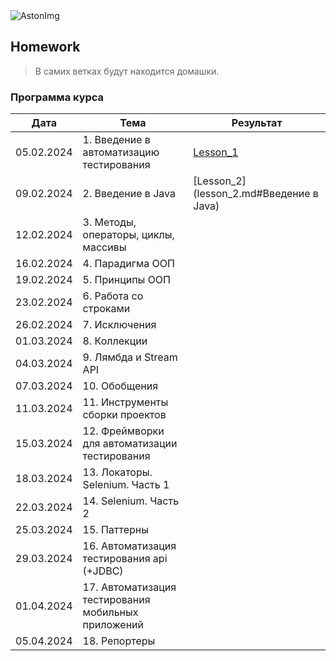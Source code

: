 <img src="https://storage.yandexcloud.net/dev.astonsite.s3backet/aston-redisign/common/logo/AstonLogo_dark.svg" title="AstonImg"/>
&nbsp;

## Homework

> В самих ветках будут находится домашки.

### Программа курса

| Дата       | Тема                                                | Результат                                     |
|------------|-----------------------------------------------------|-----------------------------------------------|
| 05.02.2024 | 1. Введение в автоматизацию тестирования            | [Lesson_1](README.md#)                        |
| 09.02.2024 | 2. Введение в Java                                  | [Lesson_2](lesson_2.md#Введение в Java)       |
| 12.02.2024 | 3. Методы, операторы, циклы, массивы                | [](lesson_.md#Методы,операторы,циклы,массивы) |
| 16.02.2024 | 4. Парадигма ООП                                    | [](lesson_.md#)                               |
| 19.02.2024 | 5. Принципы ООП                                     | [](lesson_.md#)                               |
| 23.02.2024 | 6. Работа со строками                               | [](lesson_.md#)                               |
| 26.02.2024 | 7. Исключения                                       | [](lesson_.md#)                               |
| 01.03.2024 | 8. Коллекции                                        | [](lesson_.md#)                               |
| 04.03.2024 | 9. Лямбда и Stream API                              | [](lesson_.md#)                               |
| 07.03.2024 | 10. Обобщения                                       | [](lesson_.md#)                               |
| 11.03.2024 | 11. Инструменты сборки проектов                     | [](lesson_.md#)                               |
| 15.03.2024 | 12. Фреймворки для автоматизации тестирования       | [](lesson_.md#)                               |
| 18.03.2024 | 13. Локаторы. Selenium. Часть 1                     | [](lesson_.md#)                               |
| 22.03.2024 | 14. Selenium. Часть 2                               | [](lesson_.md#)                               |
| 25.03.2024 | 15. Паттерны                                        | [](lesson_.md#)                               |
| 29.03.2024 | 16. Автоматизация тестирования api (+JDBC)          | [](lesson_.md#)                               |
| 01.04.2024 | 17. Автоматизация тестирования мобильных приложений | [](lesson_.md#)                               |
| 05.04.2024 | 18. Репортеры                                       | [](lesson_.md#)                               |

